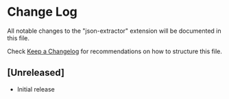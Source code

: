 # Change Log

All notable changes to the "json-extractor" extension will be documented in this file.

Check [Keep a Changelog](http://keepachangelog.com/) for recommendations on how to structure this file.

## [Unreleased]

- Initial release